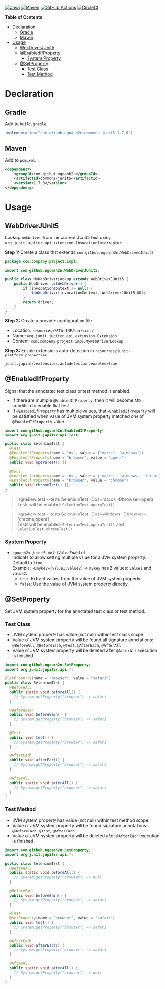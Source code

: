 [![Java](https://img.shields.io/badge/Java-17-orange)](https://adoptium.net)
[![Maven](https://img.shields.io/maven-central/v/com.github.ngoanh2n/commons-junit5?label=Maven)](https://mvnrepository.com/artifact/com.github.ngoanh2n/commons-junit5)
[![GitHub Actions](https://img.shields.io/github/actions/workflow/status/ngoanh2n/commons/test.yml?logo=github&label=GitHub%20Actions)](https://github.com/ngoanh2n/commons/actions/workflows/test.yml)
[![CircleCI](https://img.shields.io/circleci/build/github/ngoanh2n/commons?token=CCIPRJ_V9AVYTzVyEF9A9GMsVD9oF_2ce0fb3410ce42dfee9d8d854bae69d56f206df6&logo=circleci&label=CircleCI)
](https://dl.circleci.com/status-badge/redirect/gh/ngoanh2n/commons/tree/master)

**Table of Contents**
<!-- TOC -->
* [Declaration](#declaration)
  * [Gradle](#gradle)
  * [Maven](#maven)
* [Usage](#usage)
  * [WebDriverJUnit5](#webdriverjunit5)
  * [@EnabledIfProperty](#enabledifproperty)
    * [System Property](#system-property)
  * [@SetProperty](#setproperty)
    * [Test Class](#test-class)
    * [Test Method](#test-method)
<!-- TOC -->

# Declaration
## Gradle
Add to `build.gradle`.
```gradle
implementation("com.github.ngoanh2n:commons-junit5:1.7.0")
```

## Maven
Add to `pom.xml`.
```xml
<dependency>
    <groupId>com.github.ngoanh2n</groupId>
    <artifactId>commons-junit5</artifactId>
    <version>1.7.0</version>
</dependency>
```

# Usage
## WebDriverJUnit5
Lookup `WebDriver` from the current JUnit5 test using `org.junit.jupiter.api.extension.InvocationInterceptor`.

**Step 1:** Create a class that extends `com.github.ngoanh2n.WebDriverJUnit5`
```java
package com.company.project.impl;

import com.github.ngoanh2n.WebDriverJUnit5;

public class MyWebDriverLookup extends WebDriverJUnit5 {
    public WebDriver getWebDriver() {
        if (invocationContext != null) {
            lookupDriver(invocationContext, WebDriverJUnit5.BO);
        }
        return driver;
    }
}
```

**Step 2:** Create a provider configuration file
- Location: `resources/META-INF/services/`
- Name: `org.junit.jupiter.api.extension.Extension`
- Content: `com.company.project.impl.MyWebDriverLookup`

**Step 3:** Enable extensions auto-detection in `resources/junit-platform.properties`
```
junit.jupiter.extensions.autodetection.enabled=true
```

## @EnabledIfProperty
Signal that the annotated test class or test method is enabled.
- If there are multiple `@EnabledIfProperty`, then it will become `AND` condition to enable that test
- If `@EnabledIfProperty` has multiple values, that `@EnabledIfProperty` will be satisfied when value of JVM system property matched one of `@EnabledIfProperty` value
```java
import com.github.ngoanh2n.EnabledIfProperty;
import org.junit.jupiter.api.Test;

public class SeleniumTest {
  @Test
  @EnabledIfProperty(name = "os", value = {"macos", "windows"})
  @EnabledIfProperty(name = "browser", value = "opera")
  public void operaTest() {}
  
  @Test
  @EnabledIfProperty(name = "os", value = {"macos", "windows", "linux"})
  @EnabledIfProperty(name = "browser", value = "chrome")
  public void chromeTest() {}
}
```
> ./gradlew test --tests SeleniumTest -Dos=macos -Dbrowser=opera<br>
Tests will be enabled: `SeleniumTest.operaTest()`

> ./gradlew test --tests SeleniumTest -Dos=windows -Dbrowser=[chrome,opera]<br>
Tests will be enabled: `SeleniumTest.operaTest()` and `SeleniumTest.chromeTest()`

### System Property
- `ngoanh2n.junit5.multiValueEnabled`<br>
  Indicate to allow setting multiple value for a JVM system property. Default to `true`.<br>
  Example: `-Dmykey=[value1,value2]` → `mykey` has 2 values: `value1` and `value2`.
  + `true`: Extract values from the value of JVM system property.
  + `false`: Use the value of JVM system property directly.

## @SetProperty
Set JVM system property for the annotated test class or test method.

### Test Class
- JVM system property has value (not null) within test class scope
- Value of JVM system property will be found all signature annotations: `@BeforeAll`, `@BeforeEach`, `@Test`, `@AfterEach`, `@AfterAll`
- Value of JVM system property will be deleted after `@AfterAll` execution is finished
```java
import com.github.ngoanh2n.SetProperty;
import org.junit.jupiter.api.*;

@SetProperty(name = "browser", value = "safari")
public class SeleniumTest {
  @BeforeAll
  public static void beforeAll() {
    // System.getProperty("browser") -> safari
  }

  @BeforeEach
  public void beforeEach() {
    // System.getProperty("browser") -> safari
  }

  @Test
  public void test() {
    // System.getProperty("browser") -> safari
  }

  @AfterEach
  public void afterEach() {
    // System.getProperty("browser") -> safari
  }

  @AfterAll
  public static void afterAll() {
    // System.getProperty("browser") -> safari
  }
}
```
### Test Method
- JVM system property has value (not null) within test method scope
- Value of JVM system property will be found signature annotations: `@BeforeEach`, `@Test`, `@AfterEach`
- Value of JVM system property will be deleted after `@AfterEach` execution is finished
```java
import com.github.ngoanh2n.SetProperty;
import org.junit.jupiter.api.*;

public class SeleniumTest {
  @BeforeAll
  public static void beforeAll() {
    // System.getProperty("browser") -> null
  }

  @BeforeEach
  public void beforeEach() {
    // System.getProperty("browser") -> safari
  }

  @Test
  @SetProperty(name = "browser", value = "safari")
  public void test() {
    // System.getProperty("browser") -> safari
  }

  @AfterEach
  public void afterEach() {
    // System.getProperty("browser") -> safari
  }

  @AfterAll
  public static void afterAll() {
    // System.getProperty("browser") -> null
  }
}
```
